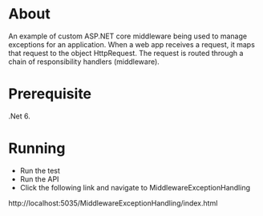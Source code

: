 # About

An example of custom ASP.NET core middleware being used to manage exceptions for an application. When a web app receives a request, it maps that request to the object HttpRequest. The request is routed through a chain of responsibility handlers (middleware).

# Prerequisite

.Net 6.

# Running

* Run the test
* Run the API
* Click the following link and navigate to MiddlewareExceptionHandling
  
http://localhost:5035/MiddlewareExceptionHandling/index.html
